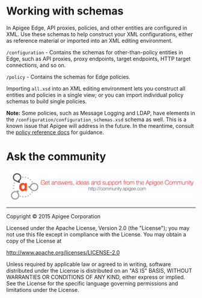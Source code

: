 # Working with schemas

In Apigee Edge, API proxies, policies, and other entities are configured in XML. Use these schemas to help construct your XML configurations, either as reference material or imported into an XML editing environment.

`/configuration` - Contains the schemas for other-than-policy entities in Edge, such as API proxies, proxy endpoints, target endpoints, HTTP target connections, and so on.

`/policy` - Contains the schemas for Edge policies.

Importing `all.xsd` into an XML editing environment lets you construct all entities and policies in a single view; or you can import individual policy schemas to build single policies.

**Note:** Some policies, such as Message Logging and LDAP, have elements in the `/configuration/configuration_schemas.xsd` schema as well. This is a known issue that Apigee will address in the future. In the meantime, consult the [policy reference docs](http://apigee.com/docs/api-services/reference/reference-overview-policy) for guidance.

# Ask the community

[![alt text](../images/apigee-community.png "Apigee Community is a great place to ask questions and find answers about developing API proxies. ")](https://community.apigee.com?via=github)

---

Copyright © 2015 Apigee Corporation

Licensed under the Apache License, Version 2.0 (the "License"); you may not use
this file except in compliance with the License. You may obtain a copy
of the License at

http://www.apache.org/licenses/LICENSE-2.0

Unless required by applicable law or agreed to in writing, software
distributed under the License is distributed on an "AS IS" BASIS,
WITHOUT WARRANTIES OR CONDITIONS OF ANY KIND, either express or implied.
See the License for the specific language governing permissions and
limitations under the License.
